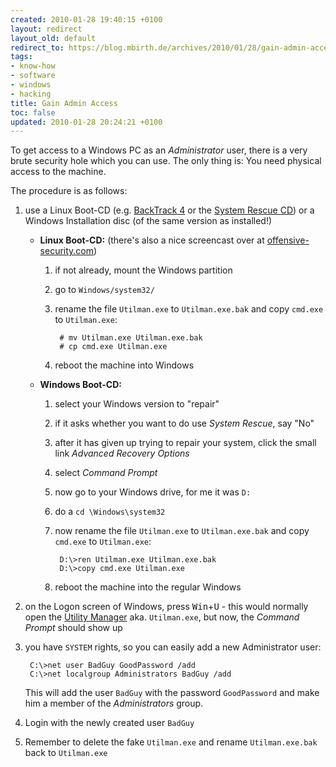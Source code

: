 ```yaml
---
created: 2010-01-28 19:40:15 +0100
layout: redirect
layout_old: default
redirect_to: https://blog.mbirth.de/archives/2010/01/28/gain-admin-access.html
tags:
- know-how
- software
- windows
- hacking
title: Gain Admin Access
toc: false
updated: 2010-01-28 20:24:21 +0100
---
```


To get access to a Windows PC as an *Administrator* user, there is a very brute security hole which you can use. The
only thing is: You need physical access to the machine.

The procedure is as follows:

1. use a Linux Boot-CD (e.g. [BackTrack 4](http://www.backtrack-linux.org/) or the [System Rescue CD](http://www.sysresccd.org/Download))
   or a Windows Installation disc (of the same version as installed!)
    * **Linux Boot-CD:** (there's also a nice screencast over at [offensive-security.com](http://www.offensive-security.com/videos/owning-windows-vista-video/hacking-vista-with-backtrack.html))
        1. if not already, mount the Windows partition
        1. go to `Windows/system32/`
        1. rename the file `Utilman.exe` to `Utilman.exe.bak` and copy `cmd.exe` to `Utilman.exe`:  
          
                # mv Utilman.exe Utilman.exe.bak
                # cp cmd.exe Utilman.exe

        1. reboot the machine into Windows
    * **Windows Boot-CD:**
        1. select your Windows version to "repair"
        1. if it asks whether you want to do use *System Rescue*, say "No"
        1. after it has given up trying to repair your system, click the small link *Advanced Recovery Options*
        1. select *Command Prompt*
        1. now go to your Windows drive, for me it was `D:`
        1. do a `cd \Windows\system32`
        1. now rename the file `Utilman.exe` to `Utilman.exe.bak` and copy `cmd.exe` to `Utilman.exe`:  
                  
                D:\>ren Utilman.exe Utilman.exe.bak
                D:\>copy cmd.exe Utilman.exe

        1. reboot the machine into the regular Windows
1. on the Logon screen of Windows, press <kbd>Win</kbd>+<kbd>U</kbd> - this would normally open the [Utility Manager](http://www.microsoft.com/enable/training/windowsxp/openutilitymanager.aspx)
   aka. `Utilman.exe`, but now, the *Command Prompt* should show up
1. you have `SYSTEM` rights, so you can easily add a new Administrator user:  
          
        C:\>net user BadGuy GoodPassword /add
        C:\>net localgroup Administrators BadGuy /add

   This will add the user `BadGuy` with the password `GoodPassword` and make him a member of the *Administrators* group.
1. Login with the newly created user `BadGuy`
1. Remember to delete the fake `Utilman.exe` and rename `Utilman.exe.bak` back to `Utilman.exe`